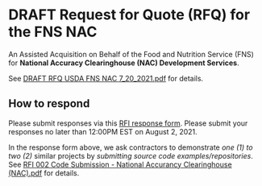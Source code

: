 # DRAFT Request for Quote (RFQ) for the FNS NAC

An Assisted Acquisition on Behalf of the Food and Nutrition Service (FNS) for **National Accuracy Clearinghouse (NAC) Development Services**.

See [DRAFT RFQ USDA FNS NAC 7_20_2021.pdf](./2nd-Draft-RFQ/DRAFT%20RFQ%20USDA%20FNS%20NAC%207_20_2021.pdf) for details.

## How to respond

Please submit responses via this [RFI response form](https://docs.google.com/forms/d/e/1FAIpQLSd5oJ1NXBikTOw3Jw1KKDTsCoTBtUM-sWkhKICJnjMCGdSR4Q/viewform). Please submit your responses no later than 12:00PM EST on August 2, 2021.

In the response form above, we ask contractors to demonstrate *one (1) to two (2)* similar projects by *submitting source code examples/repositories*. See [RFI 002 Code Submission - National Accurancy Clearinghouse (NAC).pdf](./2nd-Draft-RFQ/RFI%20002%20Code%20Submission%20-%20National%20Accurancy%20Clearinghouse%20(NAC).pdf) for details.
